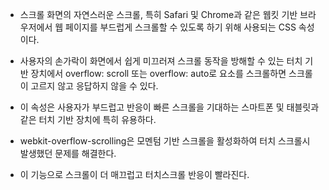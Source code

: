 - 스크롤 화면의 자연스러운 스크롤, 특히 Safari 및 Chrome과 같은 웹킷 기반 브라우저에서 웹 페이지를 부드럽게 스크롤할 수 있도록 하기 위해 사용되는 CSS 속성이다.

- 사용자의 손가락이 화면에서 쉽게 미끄러져 스크롤 동작을 방해할 수 있는 터치 기반 장치에서 overflow: scroll 또는 overflow: auto로 요소를 스크롤하면 스크롤이 고르지 않고 응답하지 않을 수 있다.

- 이 속성은 사용자가 부드럽고 반응이 빠른 스크롤을 기대하는 스마트폰 및 태블릿과 같은 터치 기반 장치에 특히 유용하다.

- webkit-overflow-scrolling은 모멘텀 기반 스크롤을 활성화하여 터치 스크롤시 발생했던 문제를 해결한다.
- 이 기능으로 스크롤이 더 매끄럽고 터치스크롤 반응이 빨라진다.